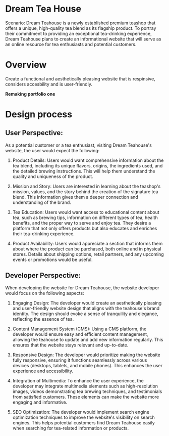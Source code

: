 # Dream Tea House
Scenario: Dream Teahouse is a newly established premium teashop that offers a unique, high-quality tea blend as its flagship product. To portray their commitment to providing an exceptional tea-drinking experience, Dream Teahouse plans to create an informational website that will serve as an online resource for tea enthusiasts and potential customers. 
# Overview
Create a functional and aesthetically pleasing website that is respinsive, considers accesbility and is user-friendly.

**Remaking portfolio one**

# Design process
## User Perspective:
As a potential customer or a tea enthusiast, visiting Dream Teahouse's website, the user would expect the following:

1. Product Details: Users would want comprehensive information about the tea blend, including its unique flavors, origins, the ingredients used, and the detailed brewing instructions. This will help them understand the quality and uniqueness of the product.

2. Mission and Story: Users are interested in learning about the teashop's mission, values, and the story behind the creation of the signature tea blend. This information gives them a deeper connection and understanding of the brand.

3. Tea Education: Users would want access to educational content about tea, such as brewing tips, information on different types of tea, health benefits, and the proper way to serve and enjoy tea. They desire a platform that not only offers products but also educates and enriches their tea-drinking experience.

4. Product Availability: Users would appreciate a section that informs them about where the product can be purchased, both online and in physical stores. Details about shipping options, retail partners, and any upcoming events or promotions would be useful.

## Developer Perspective:
When developing the website for Dream Teahouse, the website developer would focus on the following aspects:

1. Engaging Design: The developer would create an aesthetically pleasing and user-friendly website design that aligns with the teahouse's brand identity. The design should evoke a sense of tranquility and elegance, reflecting the essence of tea.

2. Content Management System (CMS): Using a CMS platform, the developer would ensure easy and efficient content management, allowing the teahouse to update and add new information regularly. This ensures that the website stays relevant and up-to-date.

3. Responsive Design: The developer would prioritize making the website fully responsive, ensuring it functions seamlessly across various devices (desktops, tablets, and mobile phones). This enhances the user experience and accessibility.

4. Integration of Multimedia: To enhance the user experience, the developer may integrate multimedia elements such as high-resolution images, videos demonstrating tea brewing techniques, and testimonials from satisfied customers. These elements can make the website more engaging and informative.

5. SEO Optimization: The developer would implement search engine optimization techniques to improve the website's visibility on search engines. This helps potential customers find Dream Teahouse easily when searching for tea-related information or products.
